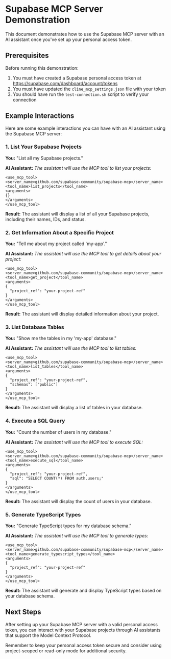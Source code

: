 # Supabase MCP Server Demonstration

This document demonstrates how to use the Supabase MCP server with an AI assistant once you've set up your personal access token.

## Prerequisites

Before running this demonstration:

1. You must have created a Supabase personal access token at https://supabase.com/dashboard/account/tokens
2. You must have updated the `cline_mcp_settings.json` file with your token
3. You should have run the `test-connection.sh` script to verify your connection

## Example Interactions

Here are some example interactions you can have with an AI assistant using the Supabase MCP server:

### 1. List Your Supabase Projects

**You:** "List all my Supabase projects."

**AI Assistant:** *The assistant will use the MCP tool to list your projects:*

```
<use_mcp_tool>
<server_name>github.com/supabase-community/supabase-mcp</server_name>
<tool_name>list_projects</tool_name>
<arguments>
{}
</arguments>
</use_mcp_tool>
```

**Result:** The assistant will display a list of all your Supabase projects, including their names, IDs, and status.

### 2. Get Information About a Specific Project

**You:** "Tell me about my project called 'my-app'."

**AI Assistant:** *The assistant will use the MCP tool to get details about your project:*

```
<use_mcp_tool>
<server_name>github.com/supabase-community/supabase-mcp</server_name>
<tool_name>get_project</tool_name>
<arguments>
{
  "project_ref": "your-project-ref"
}
</arguments>
</use_mcp_tool>
```

**Result:** The assistant will display detailed information about your project.

### 3. List Database Tables

**You:** "Show me the tables in my 'my-app' database."

**AI Assistant:** *The assistant will use the MCP tool to list tables:*

```
<use_mcp_tool>
<server_name>github.com/supabase-community/supabase-mcp</server_name>
<tool_name>list_tables</tool_name>
<arguments>
{
  "project_ref": "your-project-ref",
  "schemas": ["public"]
}
</arguments>
</use_mcp_tool>
```

**Result:** The assistant will display a list of tables in your database.

### 4. Execute a SQL Query

**You:** "Count the number of users in my database."

**AI Assistant:** *The assistant will use the MCP tool to execute SQL:*

```
<use_mcp_tool>
<server_name>github.com/supabase-community/supabase-mcp</server_name>
<tool_name>execute_sql</tool_name>
<arguments>
{
  "project_ref": "your-project-ref",
  "sql": "SELECT COUNT(*) FROM auth.users;"
}
</arguments>
</use_mcp_tool>
```

**Result:** The assistant will display the count of users in your database.

### 5. Generate TypeScript Types

**You:** "Generate TypeScript types for my database schema."

**AI Assistant:** *The assistant will use the MCP tool to generate types:*

```
<use_mcp_tool>
<server_name>github.com/supabase-community/supabase-mcp</server_name>
<tool_name>generate_typescript_types</tool_name>
<arguments>
{
  "project_ref": "your-project-ref"
}
</arguments>
</use_mcp_tool>
```

**Result:** The assistant will generate and display TypeScript types based on your database schema.

## Next Steps

After setting up your Supabase MCP server with a valid personal access token, you can interact with your Supabase projects through AI assistants that support the Model Context Protocol.

Remember to keep your personal access token secure and consider using project-scoped or read-only mode for additional security.